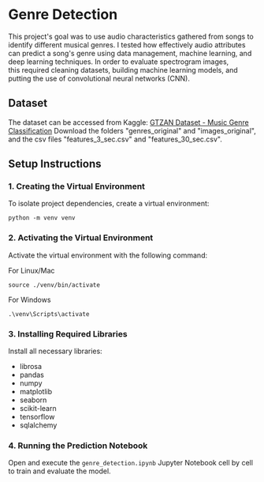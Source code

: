 # Genre Detection

This project's goal was to use audio characteristics gathered from songs to identify different musical genres. I tested how effectively audio attributes can predict a song's genre using data management, machine learning, and deep learning techniques. In order to evaluate spectrogram images, this required cleaning datasets, building machine learning models, and putting the use of convolutional neural networks (CNN).

## Dataset

The dataset can be accessed from Kaggle:
[GTZAN Dataset - Music Genre Classification](https://www.kaggle.com/datasets/andradaolteanu/gtzan-dataset-music-genre-classification/data)
Download the folders "genres_original" and "images_original", and the csv files "features_3_sec.csv" and "features_30_sec.csv".

## Setup Instructions
### 1. Creating the Virtual Environment

To isolate project dependencies, create a virtual environment:

```
python -m venv venv
```

### 2. Activating the Virtual Environment

Activate the virtual environment with the following command:

For Linux/Mac

```
source ./venv/bin/activate
```

For Windows

```
.\venv\Scripts\activate
```

### 3. Installing Required Libraries

Install all necessary libraries:

* librosa
* pandas
* numpy
* matplotlib
* seaborn
* scikit-learn
* tensorflow
* sqlalchemy

### 4. Running the Prediction Notebook

Open and execute the `genre_detection.ipynb` Jupyter Notebook cell by cell to train and evaluate the model.
